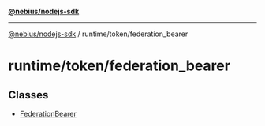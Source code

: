 [**@nebius/nodejs-sdk**](../../../README.md)

***

[@nebius/nodejs-sdk](../../../README.md) / runtime/token/federation\_bearer

# runtime/token/federation\_bearer

## Classes

- [FederationBearer](classes/FederationBearer.md)
